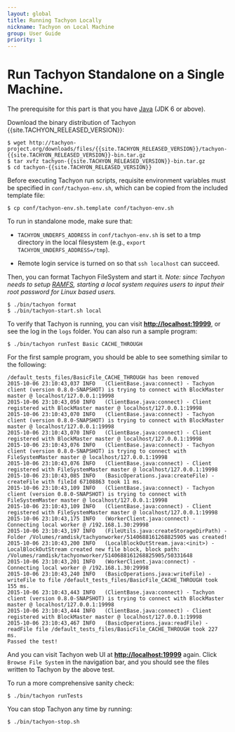 ```yaml
---
layout: global
title: Running Tachyon Locally
nickname: Tachyon on Local Machine
group: User Guide
priority: 1
---
```


# Run Tachyon Standalone on a Single Machine.

The prerequisite for this part is that you have [Java](Java-Setup.html) (JDK 6 or above).

Download the binary distribution of Tachyon {{site.TACHYON_RELEASED_VERSION}}:

    $ wget http://tachyon-project.org/downloads/files/{{site.TACHYON_RELEASED_VERSION}}/tachyon-{{site.TACHYON_RELEASED_VERSION}}-bin.tar.gz
    $ tar xvfz tachyon-{{site.TACHYON_RELEASED_VERSION}}-bin.tar.gz
    $ cd tachyon-{{site.TACHYON_RELEASED_VERSION}}

Before executing Tachyon run scripts, requisite environment variables must be specified in
`conf/tachyon-env.sh`, which can be copied from the included template file:

    $ cp conf/tachyon-env.sh.template conf/tachyon-env.sh

To run in standalone mode, make sure that:

* `TACHYON_UNDERFS_ADDRESS` in `conf/tachyon-env.sh` is set to a tmp directory in the local
filesystem (e.g., `export TACHYON_UNDERFS_ADDRESS=/tmp`).

* Remote login service is turned on so that `ssh localhost` can succeed.

Then, you can format Tachyon FileSystem and start it. *Note: since Tachyon needs to setup
[RAMFS](https://www.kernel.org/doc/Documentation/filesystems/ramfs-rootfs-initramfs.txt), starting a
local system requires users to input their root password for Linux based users.*

    $ ./bin/tachyon format
    $ ./bin/tachyon-start.sh local

To verify that Tachyon is running, you can visit
**[http://localhost:19999](http://localhost:19999)**, or see the log in the `logs` folder. You can
also run a sample program:

    $ ./bin/tachyon runTest Basic CACHE_THROUGH

For the first sample program, you should be able to see something similar to the following:

    /default_tests_files/BasicFile_CACHE_THROUGH has been removed
    2015-10-06 23:10:43,037 INFO   (ClientBase.java:connect) - Tachyon client (version 0.8.0-SNAPSHOT) is trying to connect with BlockMaster master @ localhost/127.0.0.1:19998
    2015-10-06 23:10:43,050 INFO   (ClientBase.java:connect) - Client registered with BlockMaster master @ localhost/127.0.0.1:19998
    2015-10-06 23:10:43,070 INFO   (ClientBase.java:connect) - Tachyon client (version 0.8.0-SNAPSHOT) is trying to connect with BlockMaster master @ localhost/127.0.0.1:19998
    2015-10-06 23:10:43,070 INFO   (ClientBase.java:connect) - Client registered with BlockMaster master @ localhost/127.0.0.1:19998
    2015-10-06 23:10:43,076 INFO   (ClientBase.java:connect) - Tachyon client (version 0.8.0-SNAPSHOT) is trying to connect with FileSystemMaster master @ localhost/127.0.0.1:19998
    2015-10-06 23:10:43,076 INFO   (ClientBase.java:connect) - Client registered with FileSystemMaster master @ localhost/127.0.0.1:19998
    2015-10-06 23:10:43,085 INFO   (BasicOperations.java:createFile) - createFile with fileId 67108863 took 11 ms.
    2015-10-06 23:10:43,109 INFO   (ClientBase.java:connect) - Tachyon client (version 0.8.0-SNAPSHOT) is trying to connect with FileSystemMaster master @ localhost/127.0.0.1:19998
    2015-10-06 23:10:43,109 INFO   (ClientBase.java:connect) - Client registered with FileSystemMaster master @ localhost/127.0.0.1:19998
    2015-10-06 23:10:43,175 INFO   (WorkerClient.java:connect) - Connecting local worker @ /192.168.1.30:29998
    2015-10-06 23:10:43,197 INFO   (FileUtils.java:createStorageDirPath) - Folder /Volumes/ramdisk/tachyonworker/5140688161268825905 was created!
    2015-10-06 23:10:43,200 INFO   (LocalBlockOutStream.java:<init>) - LocalBlockOutStream created new file block, block path: /Volumes/ramdisk/tachyonworker/5140688161268825905/50331648
    2015-10-06 23:10:43,201 INFO   (WorkerClient.java:connect) - Connecting local worker @ /192.168.1.30:29998
    2015-10-06 23:10:43,240 INFO   (BasicOperations.java:writeFile) - writeFile to file /default_tests_files/BasicFile_CACHE_THROUGH took 155 ms.
    2015-10-06 23:10:43,443 INFO   (ClientBase.java:connect) - Tachyon client (version 0.8.0-SNAPSHOT) is trying to connect with BlockMaster master @ localhost/127.0.0.1:19998
    2015-10-06 23:10:43,444 INFO   (ClientBase.java:connect) - Client registered with BlockMaster master @ localhost/127.0.0.1:19998
    2015-10-06 23:10:43,467 INFO   (BasicOperations.java:readFile) - readFile file /default_tests_files/BasicFile_CACHE_THROUGH took 227 ms.
    Passed the test!

And you can visit Tachyon web UI at **[http://localhost:19999](http://localhost:19999)** again.
Click `Browse File System` in the navigation bar, and you should see the files written to Tachyon by
the above test.

To run a more comprehensive sanity check:

    $ ./bin/tachyon runTests

You can stop Tachyon any time by running:

    $ ./bin/tachyon-stop.sh
